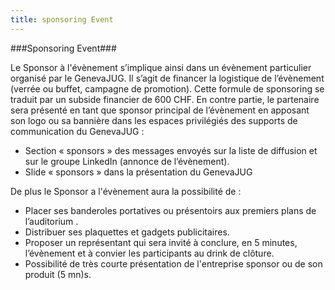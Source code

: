 ```yaml
---
title: sponsoring Event
---
```


###Sponsoring Event###

Le Sponsor à l'évènement s’implique ainsi dans un évènement particulier organisé par le GenevaJUG. Il s’agit de
financer la logistique de l’évènement (verrée ou buffet, campagne de promotion). Cette formule de sponsoring se
traduit par un subside financier de 600 CHF. En contre partie, le partenaire sera présenté en tant que sponsor
principal de l’évènement en apposant son logo ou sa bannière dans les espaces privilégiés des supports de
communication du GenevaJUG :
* Section « sponsors » des messages envoyés sur la liste de diffusion et sur le groupe LinkedIn (annonce de l’évènement).
* Slide « sponsors » dans la présentation du GenevaJUG

De plus le Sponsor a l'évènement aura la possibilité de :

* Placer ses banderoles portatives ou présentoirs aux premiers plans de  l’auditorium .
* Distribuer ses plaquettes et gadgets publicitaires.
* Proposer un représentant qui sera invité à conclure, en 5 minutes, l’évènement et à convier les participants au drink de clôture.
* Possibilité de très courte présentation de l'entreprise sponsor ou de son produit (5 mn)s.
